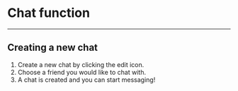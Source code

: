# Chat function

---

## Creating a new chat
1. Create a new chat by clicking the edit icon. 
2. Choose a friend you would like to chat with.
3. A chat is created and you can start messaging!